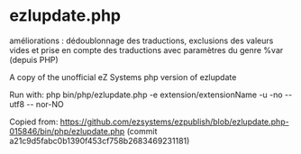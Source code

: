 ezlupdate.php
=============

améliorations : dédoublonnage des traductions, exclusions des valeurs vides et prise en compte des traductions avec paramètres du genre %var (depuis PHP)

A copy of the unofficial eZ Systems php version of ezlupdate

Run with:
php bin/php/ezlupdate.php -e extension/extensionName -u -no --utf8 -- nor-NO

Copied from:
https://github.com/ezsystems/ezpublish/blob/ezlupdate.php-015846/bin/php/ezlupdate.php
(commit a21c9d5fabc0b1390f453cf758b2683469231181)
